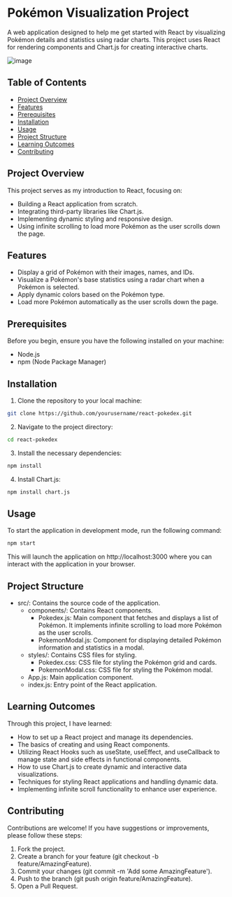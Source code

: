 # Pokémon Visualization Project

A web application designed to help me get started with React by visualizing Pokémon details and statistics using radar charts. This project uses React for rendering components and Chart.js for creating interactive charts.

![image](https://github.com/user-attachments/assets/229de035-67bc-4ebe-a2c9-1c24a34f6e85)


## Table of Contents

- [Project Overview](#project-overview)
- [Features](#features)
- [Prerequisites](#prerequisites)
- [Installation](#installation)
- [Usage](#usage)
- [Project Structure](#project-structure)
- [Learning Outcomes](#learning-outcomes)
- [Contributing](#contributing)

## Project Overview

This project serves as my introduction to React, focusing on:

- Building a React application from scratch.
- Integrating third-party libraries like Chart.js.
- Implementing dynamic styling and responsive design.
- Using infinite scrolling to load more Pokémon as the user scrolls down the page.

## Features

- Display a grid of Pokémon with their images, names, and IDs.
- Visualize a Pokémon's base statistics using a radar chart when a Pokémon is selected.
- Apply dynamic colors based on the Pokémon type.
- Load more Pokémon automatically as the user scrolls down the page.

## Prerequisites

Before you begin, ensure you have the following installed on your machine:

- Node.js
- npm (Node Package Manager)

## Installation

1. Clone the repository to your local machine:

```bash
git clone https://github.com/yourusername/react-pokedex.git
```

2. Navigate to the project directory:

```bash
cd react-pokedex
```

3. Install the necessary dependencies:

```bash
npm install
```

4. Install Chart.js:

```bash
npm install chart.js
```

## Usage

To start the application in development mode, run the following command:

```bash
npm start
```

This will launch the application on http://localhost:3000 where you can interact with the application in your browser.

## Project Structure
- src/: Contains the source code of the application.
    - components/: Contains React components.
      - Pokedex.js: Main component that fetches and displays a list of Pokémon. It implements infinite scrolling to load more Pokémon as the user scrolls.
      - PokemonModal.js: Component for displaying detailed Pokémon information and statistics in a modal.
    - styles/: Contains CSS files for styling.
      - Pokedex.css: CSS file for styling the Pokémon grid and cards.
      - PokemonModal.css: CSS file for styling the Pokémon modal.
    - App.js: Main application component.
    - index.js: Entry point of the React application.

 ## Learning Outcomes

 Through this project, I have learned:
 - How to set up a React project and manage its dependencies.
 - The basics of creating and using React components.
 - Utilizing React Hooks such as useState, useEffect, and useCallback to manage state and side effects in functional components.
 - How to use Chart.js to create dynamic and interactive data visualizations.
 - Techniques for styling React applications and handling dynamic data.
 - Implementing infinite scroll functionality to enhance user experience.

## Contributing

Contributions are welcome! If you have suggestions or improvements, please follow these steps:
1. Fork the project.
2. Create a branch for your feature (git checkout -b feature/AmazingFeature).
3. Commit your changes (git commit -m 'Add some AmazingFeature').
4. Push to the branch (git push origin feature/AmazingFeature).
5. Open a Pull Request.

